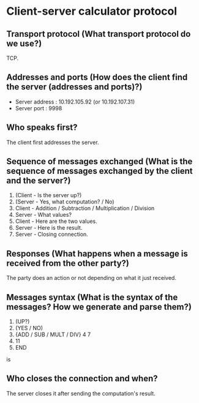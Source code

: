 # Client-server calculator protocol
## Transport protocol (What transport protocol do we use?)
TCP.

## Addresses and ports (How does the client find the server (addresses and ports)?)
- Server address : 10.192.105.92 (or 10.192.107.31)
- Server port : 9998

## Who speaks first?
The client first addresses the server.

## Sequence of messages exchanged (What is the sequence of messages exchanged by the client and the server?)
1. (Client - Is the server up?)
2. (Server - Yes, what computation? / No)
3. Client - Addition / Subtraction / Multiplication / Division
4. Server - What values?
5. Client - Here are the two values.
6. Server - Here is the result.
7. Server - Closing connection.

## Responses (What happens when a message is received from the other party?)
The party does an action or not depending on what it just received.

## Messages syntax (What is the syntax of the messages? How we generate and parse them?)
1. (UP?)
2. (YES / NO)
3. {ADD / SUB / MULT / DIV} 4 7
5. 11
6. END

<calculType> <lhs> <rhs>
<calculType> <lhs> <rhs> is <result>

## Who closes the connection and when?
The server closes it after sending the computation's result.
